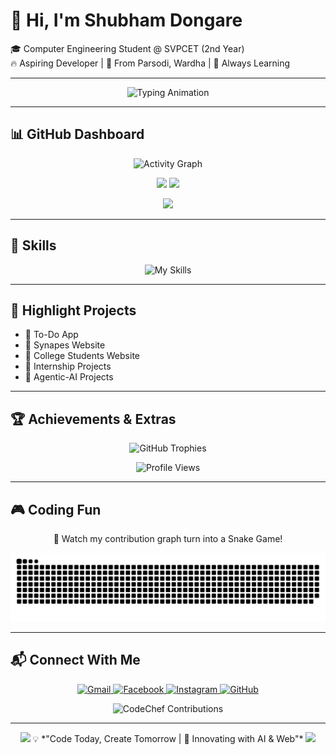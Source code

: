 # 👋 Hi, I'm Shubham Dongare  
🎓 Computer Engineering Student @ SVPCET (2nd Year)  
🔥 Aspiring Developer | 🌱 From Parsodi, Wardha | 🚀 Always Learning  

---

<p align="center">
  <img src="https://readme-typing-svg.herokuapp.com?font=Fira+Code&pause=1000&center=true&vCenter=true&width=550&lines=Turning+Ideas+into+Code;AI+%26+Web+Enthusiast;Keep+Learning+Everyday;Code.+Build.+Inspire." alt="Typing Animation"/>
</p>

---

## 📊 GitHub Dashboard  
<p align="center">
  <img src="https://github-readme-activity-graph.vercel.app/graph?username=svpcet-code&theme=react-dark&area=true" alt="Activity Graph"/>
</p>

<p align="center">
  <img src="https://github-readme-stats.vercel.app/api?username=svpcet-code&show_icons=true&theme=radical" height="160"/>
  <img src="https://github-readme-stats.vercel.app/api/top-langs/?username=svpcet-code&layout=compact&theme=tokyonight" height="160"/>
</p>

<p align="center">
  <img src="https://github-readme-streak-stats.herokuapp.com/?user=svpcet-code&theme=dark" height="160"/>
</p>

---

## 🚀 Skills  
<p align="center">
  <img src="https://skillicons.dev/icons?i=html,css,js,react,nodejs,php,python,cpp,git,github,figma,ai,powerbi&perline=7" alt="My Skills"/>
</p>

---

## 🌟 Highlight Projects  
- 🌱 To-Do App  
- 🧠 Synapes Website  
- 📱 College Students Website  
- 💼 Internship Projects  
- 🤖 Agentic-AI Projects  

---

## 🏆 Achievements & Extras  
<p align="center">
  <img src="https://github-profile-trophy.vercel.app/?username=svpcet-code&theme=onedark&margin-w=15&margin-h=15" alt="GitHub Trophies"/>
</p>

<p align="center">
  <img src="https://komarev.com/ghpvc/?username=svpcet-code&label=Profile%20Views&color=0e75b6&style=for-the-badge" alt="Profile Views"/>
</p>

---

## 🎮 Coding Fun  
<p align="center">
  🐍 Watch my contribution graph turn into a Snake Game!  
</p>  

<p align="center">
  <img src="https://github.com/Platane/snk/raw/output/github-contribution-grid-snake.svg" alt="snake animation" />
</p>

---



## 📬 Connect With Me  
<p align="center">
  <a href="mailto:shubhamdongare912@gmail.com">
    <img src="https://img.shields.io/badge/Gmail-D14836?style=for-the-badge&logo=gmail&logoColor=white" alt="Gmail"/>
  </a>
  <a href="https://www.facebook.com/profile.php?id=61558960514891" target="_blank">
    <img src="https://img.shields.io/badge/Facebook-1877F2?style=for-the-badge&logo=facebook&logoColor=white" alt="Facebook"/>
  </a>
  <a href="https://www.instagram.com/shubhamdongare900" target="_blank">
    <img src="https://img.shields.io/badge/Instagram-E4405F?style=for-the-badge&logo=instagram&logoColor=white" alt="Instagram"/>
  </a>
  <a href="https://github.com/svpcet-code" target="_blank">
    <img src="https://img.shields.io/badge/GitHub-100000?style=for-the-badge&logo=github&logoColor=white" alt="GitHub"/>
  </a>
</p>
<p align="center">
  <img src="https://cdn.codechef.com/easygrader/graph/shubh_912.svg" alt="CodeChef Contributions"/>
</p>

---

<p align="center">
  <img src="https://github.com/simonw/simonw/raw/main/assets/wave.gif" width="30"/>  
  💡 *"Code Today, Create Tomorrow | 🚀 Innovating with AI & Web"*  
  <img src="https://github.com/simonw/simonw/raw/main/assets/wave.gif" width="30"/>
</p>







